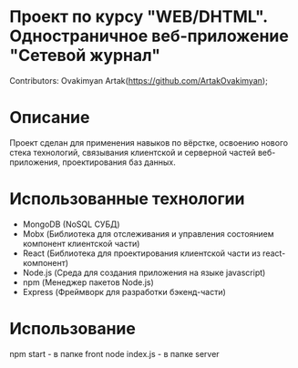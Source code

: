 # Проект по курсу "WEB/DHTML". Одностраничное веб-приложение "Сетевой журнал"
Contributors: Ovakimyan Artak(https://github.com/ArtakOvakimyan);

# Описание
Проект сделан для применения навыков по вёрстке, освоению нового стека технологий, связывания клиентской и серверной частей веб-приложения, проектирования баз данных.

# Использованные технологии
- MongoDB (NoSQL СУБД)
- Mobx (Библиотека для отслеживания и управления состоянием компонент клиентской части)
- React (Библиотека для проектирования клиентской части из react-компонент)
- Node.js (Среда для создания приложения на языке javascript)
- npm (Менеджер пакетов Node.js)
- Express (Фреймворк для разработки бэкенд-части)

# Использование
npm start - в папке front
node index.js - в папке server
